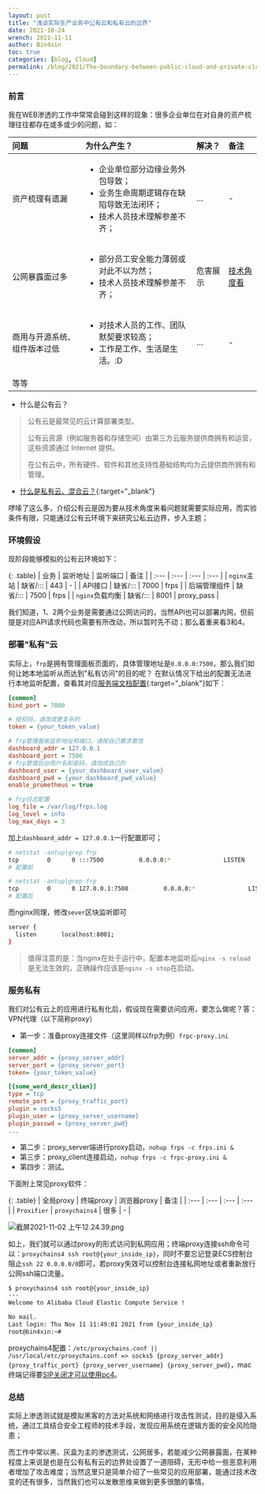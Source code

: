 ```yaml
---
layout: post
title: "浅谈实际生产业务中公有云和私有云的边界"
date: 2021-10-24
wrench: 2021-11-11
author: Bin4xin
toc: true
categories: [blog, Cloud]
permalink: /blog/2021/The-boundary-between-public-cloud-and-private-cloud/
---
```


<link rel="preload" href="https://docs.github.com/_next/static/css/dff402d5276a23d516b0.css" as="style"/><link rel="stylesheet" href="https://docs.github.com/_next/static/css/dff402d5276a23d516b0.css" data-n-g=""/>

### 前言

我在WEB渗透的工作中常常会碰到这样的现象：很多企业单位在对自身的资产梳理往往都存在或多或少的问题，如：

<table class="table">
  <thead>
    <tr>
      <th style="text-align: left">问题</th>
      <th style="text-align: left">为什么产生？</th>
      <th style="text-align: left">解决？</th>
      <th style="text-align: left">备注</th>
    </tr>
  </thead>
  <tbody>
    <tr>
      <td style="text-align: left">资产梳理有遗漏</td>
      <td style="text-align: left"><ul><li>企业单位部分边缘业务外包导致；</li><li>业务生命周期逻辑存在缺陷导致无法闭环；</li><li>技术人员技术理解参差不齐；</li></ul></td>
      <td style="text-align: left">…</td>
      <td style="text-align: left">-</td>
    </tr>
    <tr>
      <td style="text-align: left">公网暴露面过多</td>
      <td style="text-align: left"><ul><li>部分员工安全能力薄弱或对此不以为然；</li><li>技术人员技术理解参差不齐；</li></ul></td>
      <td style="text-align: left">危害展示</td>
      <td style="text-align: left"><a href="#部署私有云">技术角度看</a></td>
    </tr>
    <tr>
      <td style="text-align: left">商用与开源系统、组件版本过低</td>
      <td style="text-align: left"><ul><li>对技术人员的工作、团队默契要求较高；</li><li>工作是工作、生活是生活。:D</li></ul></td>
      <td style="text-align: left">…</td>
      <td style="text-align: left">-</td>
    </tr>
    <tr>
      <td style="text-align: left">等等</td>
      <td style="text-align: left">&nbsp;</td>
      <td style="text-align: left">&nbsp;</td>
      <td style="text-align: left">&nbsp;</td>
    </tr>
  </tbody>
</table>

<div class="hline"></div>
<div class="spacing"></div>

- 什么是公有云？

> 公有云是最常见的云计算部署类型。
> 
> 公有云资源（例如服务器和存储空间）由第三方云服务提供商拥有和运营，这些资源通过 Internet 提供。
>
> 在公有云中，所有硬件、软件和其他支持性基础结构均为云提供商所拥有和管理。

- [什么是私有云、混合云？](https://azure.microsoft.com/zh-cn/overview/what-are-private-public-hybrid-clouds/?cdn=disable#private-cloud){:target="_blank"}

啰嗦了这么多，介绍公有云是因为要从技术角度来看问题就需要实际应用，而实验条件有限，只能通过公有云环境下来研究公私云边界，步入主题；

### 环境假设

现阶段能够模拟的公有云环境如下：

{: .table}
| 业务 | 监听地址 | 监听端口 | 备注 |
| :--- | :--- | :--- | :--- |
| `nginx`主站 | 缺省/::: | 443 | - |
| API接口 | 缺省/::: | 7000 | frps |
| 后端管理组件 | 缺省/::: | 7500 | frps |
| `nginx`负载均衡 | 缺省/::: | 8001 | proxy_pass |

我们知道，1、2两个业务是需要通过公网访问的，当然API也可以部署内网，但前提是对应API请求代码也需要有所改动，所以暂时先不动；那么着重来看3和4。

### 部署"私有"云

实际上，`frp`是拥有管理面板页面的，具体管理地址是`0.0.0.0:7500`，那么我们如何让她本地监听从而达到"私有访问"的目的呢？
在默认情况下给出的配置无法进行本地监听配置，查看其对应[服务端文档配置](https://gofrp.org/docs/reference/server-configures/#dashboard-%E7%9B%91%E6%8E%A7){:target="_blank"}如下：

```ini
[common]
bind_port = 7000

# 授权码，请改成更复杂的
token = {your_token_value}

# frp管理面板监听地址和端口，请按自己需求更改
dashboard_addr = 127.0.0.1
dashboard_port = 7500
# frp管理后台用户名和密码，请改成自己的
dashboard_user = {your_dashboard_user_value}
dashboard_pwd = {your_dashboard_pwd_value}
enable_prometheus = true

# frp日志配置
log_file = /var/log/frps.log
log_level = info
log_max_days = 3
```
加上`dashboard_addr = 127.0.0.1`一行配置即可；

```bash
# netstat -antup|grep frp
tcp        0      0 :::7500          0.0.0.0:*               LISTEN      5557/./frps
# 配置前

# netstat -antup|grep frp
tcp        0      0 127.0.0.1:7500          0.0.0.0:*               LISTEN      5557/./frps
# 配置后
```

而nginx同理，修改`sever`区块监听即可

```bash
server {
  listen       localhost:8001;
}
```

> 值得注意的是：当nginx在处于运行中，配置本地监听后`nginx -s reload`是无法生效的，正确操作应该是`nginx -s stop`在启动。

### 服务私有

我们对公有云上的应用进行私有化后，假设现在需要访问应用，要怎么做呢？答：VPN代理（以下简称proxy）

- 第一步：准备proxy连接文件（这里同样以frp为例）`frpc-proxy.ini`

```ini
[common]
server_addr = {proxy_server_addr}
server_port = {proxy_server_port}
token= {your_token_value}

[{some_word_descr_clien}]
type = tcp
remote_port = {proxy_traffic_port}
plugin = socks5
plugin_user = {proxy_server_username}
plugin_passwd = {proxy_server_pwd}
...
```

- 第二步：proxy_server端进行proxy启动，`nohup frps -c frps.ini &`
- 第三步：proxy_client连接启动，`nohup frps -c frpc-proxy.ini &`
- 第四步：测试。

下面附上常见proxy软件：

{: .table}
| 全局proxy | 终端proxy | 浏览器proxy | 备注 |
| :--- | :--- | :--- | :--- |
| `Proxifier` | `proxychains4` | 很多 | - |

![截屏2021-11-02 上午12.24.39.png](https://i.loli.net/2021/11/10/Q59vnIEbstcTMLD.png)

如上，我们就可以通过proxy的形式访问到私网应用；终端proxy连接ssh命令可以：`proxychains4 ssh root@{your_inside_ip}`，同时不要忘记登录ECS控制台阻止`ssh 22 0.0.0.0/0`即可，若proxy失效可以控制台连接私网地址或者重新放行公网ssh端口流量。

```bash
$ proxychains4 ssh root@{your_inside_ip}
···
Welcome to Alibaba Cloud Elastic Compute Service !

No mail.
Last login: Thu Nov 11 11:49:01 2021 from {your_inside_ip}
root@bin4xin:~#
```

proxychains4配置：`/etc/proxychains.conf || /usr/local/etc/proxychains.conf => socks5 {proxy_server_addr} {proxy_traffic_port} {proxy_server_username} {proxy_server_pwd}`，mac终端记得要[SIP关闭才可以使用pc4](https://sspai.com/post/55066)。

### 总结

实际上渗透测试就是模拟黑客的方法对系统和网络进行攻击性测试，目的是侵入系统，通过工具结合安全工程师的技术手段，发现应用系统在逻辑方面的安全风险隐患；

而工作中常以黑、灰盒为主的渗透测试，公网居多，若能减少公网暴露面，在某种程度上来说是也是在公有私有云的边界处设置了一道阻碍，无形中给一些恶意利用者增加了攻击难度；当然这里只是简单介绍了一些常见的应用部署，能通过技术改变的还有很多，当然我们也可以发散思维来做到更多很酷的事情。

<span class="procedural-image-wrapper"><img src="https://i.loli.net/2021/11/11/dEr58vu1b9osXG6.jpg" alt=""></span>
